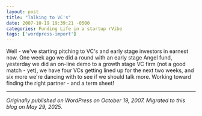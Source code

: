 ```yaml
---
layout: post
title: "Talking to VC's"
date: 2007-10-19 19:39:21 -0500
categories: Funding Life in a startup rVibe
tags: ['wordpress-import']
---
```


Well - we've starting pitching to VC's and early stage investors in earnest now. One week ago we did a round with an early stage Angel fund, yesterday we did an on-line demo to a growth stage VC firm (not a good match - yet), we have four VCs getting lined up for the next two weeks, and six more we're dancing with to see if we should talk more. Working toward finding the right partner - and a term sheet!

---

*Originally published on WordPress on October 19, 2007. Migrated to this blog on May 29, 2025.*
